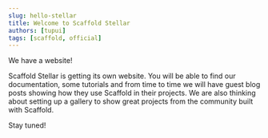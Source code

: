 ```yaml
---
slug: hello-stellar
title: Welcome to Scaffold Stellar
authors: [tupui]
tags: [scaffold, official]
---
```


We have a website!

Scaffold Stellar is getting its own website. You will be able to find our documentation, some tutorials and from time to time we will have guest blog posts showing how they use Scaffold in their projects. We are also thinking about setting up a gallery to show great projects from the community built with Scaffold.

Stay tuned!

<!-- truncate -->
